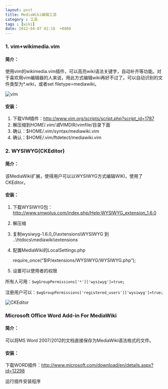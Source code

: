 ```yaml
---
layout: post
title: MediaWiki编辑工具
category : 工具
tags : [wiki]
date: 2012-04-07 02:18  +0800
---
```


### 1. vim+wikimedia.vim

#### 简介：

使用vim的wikimedia.vim插件，可以高亮wiki语法关键字，自动补齐等功能。对于喜欢用vim编辑器的人来说，用此方式编辑wiki再好不过了。可以自动识别的文件类型为*.wiki，或者set filetype=mediawiki。

![vim](/images/2012-04-07-1.jpg)

#### 安装：

1. 下载VIM插件：<http://www.vim.org/scripts/script.php?script_id=1787>  
2. 解压缩到$HOME/.vim/或$VIMDIR/vimfile/目录下面  
3. 确认：$HOME/.vim/syntax/mediawiki.vim  
4. 确认：$HOME/.vim/ftdetect/mediawiki.vim  

### 2. WYSIWYG(CKEditor)

#### 简介：

该MediaWiki扩展，使得用户可以以WYSIWYG方式编辑WIKI，使用了CKEditor。

#### 安装：

1. 下载WYSIWYG包：<http://www.smwplus.com/index.php/Help:WYSIWYG_extension_1.6.0>   
2. 解压缩  
3. 复制wysiwyg-1.6.0_0\extensions\WYSIWYG 到 ..\htdocs\mediawiki\extensions  
4. 配置MediaWiki的LocalSettings.php   
	
	require_once(“$IP/extensions/WYSIWYG/WYSIWYG.php”);

5. 设置可以使用者的权限   

所有人可用：`$wgGroupPermissions['*']['wysiwyg']=true; `

注册用户可以：`$wgGroupPermissions['registered_users']['wysiwyg']=true;`

![CKEditor](/images/2012-04-07-2.jpg)


### Microsoft Office Word Add-in For MediaWiki

#### 简介：

可以将MS Word 2007/2012的文档直接保存为MediaWiki语法格式的文件。

#### 安装：

下载WORD插件：<http://www.microsoft.com/download/en/details.aspx?id=12298>

运行插件安装程序
